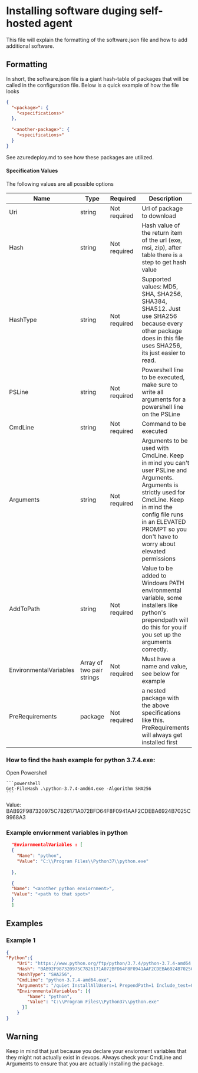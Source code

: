 # Installing software duging self-hosted agent 
This file will explain the formatting of the software.json file and how to add additional software.

## Formatting
In short, the software.json file is a giant hash-table of packages that will be called in the configuration file. Below is a quick example of how the file looks 

```json
{
  "<package>": {
  	"<specifications>"
  },
  
  "<another-package>": {
  	"<specifications>"
  }
}
```
See azuredeploy.md to see how these packages are utilized. 

#### Specification Values
The following values are all possible options

| Name | Type | Required | Description |
| --- | --- | --- | --- |
| Uri | string | Not required | Url of package to download|
| Hash | string | Not required | Hash value of the return item of the url (exe, msi, zip),  after table there is a step to get hash value |
| HashType | string | Not required  | Supported values: MD5, SHA, SHA256, SHA384, SHA512. Just use SHA256 because every other package does in this file uses SHA256, its just easier to read. |
| PSLine | string | Not required| Powershell line to be executed, make sure to write all arguments for a powershell line on the PSLine |
| CmdLine | string | Not required | Command to be executed  |
| Arguments | string | Not required | Arguments to be used with CmdLine. Keep in mind you can't user PSLine and Arguments. Arguments is strictly used for CmdLine. Keep in mind the config file runs in an ELEVATED PROMPT so you don't have to worry about elevated permissions |
| AddToPath | string | Not required | Value to be added to Windows PATH environmental variable, some installers like python's prependpath will do this for you if you set up the arguments correctly. |
| EnvironmentalVariables | Array of two pair strings | Not required | Must have a name and value, see below for example |
| PreRequirements | package | Not required | a nested package with the above specifications like this. PreRequirements will always get installed first |


### How to find the hash example for python 3.7.4.exe:
Open Powershell

    ```powershell
    Get-FileHash .\python-3.7.4-amd64.exe -Algorithm SHA256
    ```
    
Value: BAB92F987320975C7826171A072BFD64F8F0941AAF2CDEBA6924B7025C9968A3

### Example enviornment variables in python
```json
  "EnviornmentalVariables : [
  {
    "Name": "python",
    "Value": "C:\\Program Files\\Python37\\python.exe"
   
  },
  
  {
  "Name": "<another python enviornment>",
  "Value": "<path to that spot>"
  }
  ]
```


## Examples

### Example 1
```json
{
"Python":{
	"Uri": "https://www.python.org/ftp/python/3.7.4/python-3.7.4-amd64.exe",
	"Hash": "BAB92F987320975C7826171A072BFD64F8F0941AAF2CDEBA6924B7025C9968A3",
	"HashType": "SHA256",
	"CmdLine": "python-3.7.4-amd64.exe",
	"Arguments": "/quiet InstallAllUsers=1 PrependPath=1 Include_test=0",
	"EnvironmentalVariables": [{
        "Name": "python",
        "Value": "C:\\Program Files\\Python37\\python.exe"
      }]
    }	
}
```

## Warning
Keep in mind that just because you declare your enviorment variables that they might not actually exist in devops. Always check your 
CmdLine and Arguments to ensure that you are actually installing the package.
